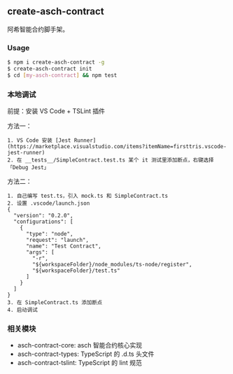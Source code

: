 ## create-asch-contract

阿希智能合约脚手架。

### Usage

```sh
$ npm i create-asch-contract -g
$ create-asch-contract init
$ cd [my-asch-contract] && npm test
```

### 本地调试

前提：安装 VS Code + TSLint 插件

方法一：

```
1. VS Code 安装 [Jest Runner](https://marketplace.visualstudio.com/items?itemName=firsttris.vscode-jest-runner)
2. 在 __tests__/SimpleContract.test.ts 某个 it 测试里添加断点，右键选择「Debug Jest」
```

方法二：

```
1. 自己编写 test.ts，引入 mock.ts 和 SimpleContract.ts
2. 设置 .vscode/launch.json
{
  "version": "0.2.0",
  "configurations": [
    {
      "type": "node",
      "request": "launch",
      "name": "Test Contract",
      "args": [
        "-r",
        "${workspaceFolder}/node_modules/ts-node/register",
        "${workspaceFolder}/test.ts"
      ]
    }
  ]
}
3. 在 SimpleContract.ts 添加断点
4. 启动调试
```

### 相关模块

- asch-contract-core: asch 智能合约核心实现
- asch-contract-types: TypeScript 的 .d.ts 头文件
- asch-contract-tslint: TypeScript 的 lint 规范
